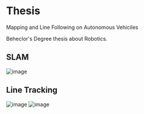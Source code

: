 # Thesis
Mapping and Line Following on Autonomous Vehiciles

Beheclor's Degree thesis about Robotics.

## SLAM
![image](https://github.com/user-attachments/assets/886e2bd9-7cd8-4132-833b-93f24a16b473)

## Line Tracking
![image](https://github.com/user-attachments/assets/aa81fd6a-188b-425b-bff7-23f5a0bd6a3a)
![image](https://github.com/user-attachments/assets/831c5b39-a6a9-44d4-9985-70558cffd92e)
